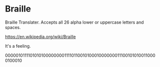 # Braille

Braille Translater. Accepts all 26 alpha lower or uppercase letters and spaces.

https://en.wikipedia.org/wiki/Braille

It's a feeling.

000001011110101010000000011110110010100010000000111001010100110000100010
